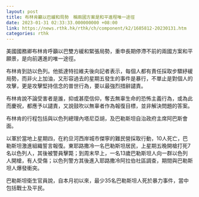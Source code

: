 ```yaml
---
layout: post
title: 布林肯籲以巴緩和局勢　稱兩國方案是和平進程唯一途徑
date: 2023-01-31 02:33:33.000000000 +08:00
link: https://news.rthk.hk/rthk/ch/component/k2/1685812-20230131.htm
categories: rthk
---
```


美國國務卿布林肯呼籲以巴雙方緩和緊張局勢，重申長期停滯不前的兩國方案和平願景，是向前邁進的唯一途徑。

布林肯到訪以色列。他抵達特拉維夫後向記者表示，每個人都有責任採取步驟紓緩局勢，而非火上加油，又形容過去的星期五發生的事件是暴行，不單止是對個人的攻擊，更是攻擊堅持信念的普世行為，要以最強烈措辭譴責。

布林肯說不論受害者是誰，抑或甚麼信仰，奪去無辜生命的恐怖主義行為，或為此而慶祝，都應予以譴責，又說鼓吹以無辜者作為報復目標，並非解決問題的答案。

布林肯的行程包括與以色列總理內塔尼亞胡，及巴勒斯坦自治政府主席阿巴斯會面。

以軍於當地上星期四，在約旦河西岸城市傑寧的難民營採取行動，10人死亡，巴勒斯坦激進組織誓言報復。東耶路撒冷一名巴勒斯坦居民，上星期五晚開槍打死7名以色列人，其後被警員擊斃；到周末早上，一名13歲巴勒斯坦人向一群以色列人開槍，有人受傷；以色列警方其後進入耶路撒冷阿拉伯社區調查，期間與巴勒斯坦人爆發衝突。

巴勒斯坦衛生官員說，自本月初以來，最少35名巴勒斯坦人死於暴力事件，當中包括戰士及平民。
